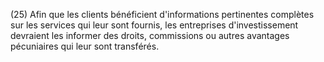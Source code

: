 (25) Afin que les clients bénéficient d'informations pertinentes complètes sur les services qui leur sont fournis, les entreprises d'investissement devraient les informer des droits, commissions ou autres avantages pécuniaires qui leur sont transférés.